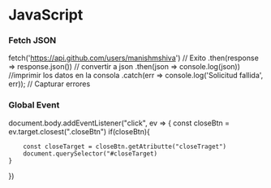 # JavaScript

### Fetch JSON
fetch('https://api.github.com/users/manishmshiva')
    // Exito
    .then(response => response.json())  // convertir a json
    .then(json => console.log(json))    //imprimir los datos en la consola
    .catch(err => console.log('Solicitud fallida', err)); // Capturar errores

### Global Event
document.body.addEventListener("click", ev => {
    const closeBtn = ev.target.closest(".closeBtn")
    if(closeBtn){
    
        const closeTarget = closeBtn.getAtributte("closeTraget")
        document.querySelector("#closeTarget)
    }
})
<span closeTarget="createUserContainer" class="closeBtn"></span>
